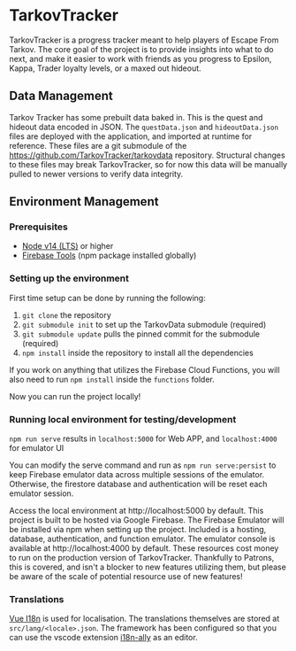 # TarkovTracker
TarkovTracker is a progress tracker meant to help players of Escape From Tarkov. The core goal of the project is to provide insights into what to do next, and make it easier to work with friends as you progress to Epsilon, Kappa, Trader loyalty levels, or a maxed out hideout.

## Data Management
Tarkov Tracker has some prebuilt data baked in. This is the quest and hideout data encoded in JSON. The `questData.json` and `hideoutData.json` files are deployed with the application, and imported at runtime for reference. These files are a git submodule of the https://github.com/TarkovTracker/tarkovdata repository. Structural changes to these files may break TarkovTracker, so for now this data will be manually pulled to newer versions to verify data integrity.

## Environment Management
### Prerequisites
- [Node v14 (LTS)](https://nodejs.org/en/download/) or higher
- [Firebase Tools](https://www.npmjs.com/package/firebase-tools) (npm package installed globally)

### Setting up the environment
First time setup can be done by running the following:
1) `git clone` the repository
2) `git submodule init` to set up the TarkovData submodule (required)
3) `git submodule update` pulls the pinned commit for the submodule (required)
4) `npm install` inside the repository to install all the dependencies

If you work on anything that utilizes the Firebase Cloud Functions, you will also need to run `npm install` inside the `functions` folder.

Now you can run the project locally!

### Running local environment for testing/development
`npm run serve` results in `localhost:5000` for Web APP, and `localhost:4000` for emulator UI

You can modify the serve command and run as `npm run serve:persist` to keep Firebase emulator data across multiple sessions of the emulator. Otherwise, the firestore database and authentication will be reset each emulator session.

Access the local environment at http://localhost:5000 by default. This project is built to be hosted via Google Firebase. The Firebase Emulator will be installed via npm when setting up the project. Included is a hosting, database, authentication, and function emulator. The emulator console is available at http://localhost:4000 by default. These resources cost money to run on the production version of TarkovTracker. Thankfully to Patrons, this is covered, and isn't a blocker to new features utilizing them, but please be aware of the scale of potential resource use of new features!

### Translations

[Vue I18n](https://kazupon.github.io/vue-i18n/) is used for localisation. The translations themselves are stored at `src/lang/<locale>.json`. The framework has been configured so that you can use the vscode extension [i18n-ally](https://github.com/lokalise/i18n-ally) as an editor.

